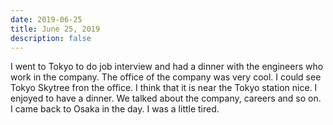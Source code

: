 ```yaml
---
date: 2019-06-25
title: June 25, 2019
description: false
---
```


I went to Tokyo to do job interview and had a dinner with the engineers who work in the company. The office of the company was very cool. I could see Tokyo Skytree fron the office. I think that it is near the Tokyo station nice. I enjoyed to have a dinner. We talked about the company, careers and so on. I came back to Osaka in the day. I was a little tired.